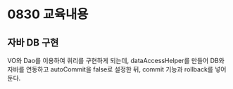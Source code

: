 # 0830 교육내용
## 자바 DB 구현
 VO와 Dao를 이용하여 쿼리를 구현하게 되는데, dataAccessHelper를 만들어 DB와 자바를 연동하고 autoCommit을 false로 설정한 뒤, commit 기능과 rollback를 넣어둔다.
